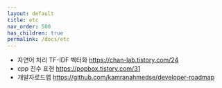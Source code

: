 ```yaml
---
layout: default
title: etc
nav_order: 500
has_children: true
permalink: /docs/etc
---
```


* 자연어 처리 TF-IDF 벡터화 https://chan-lab.tistory.com/24 
* cpp 진수 표현 https://popbox.tistory.com/31
* 개발자로드맵 https://github.com/kamranahmedse/developer-roadmap